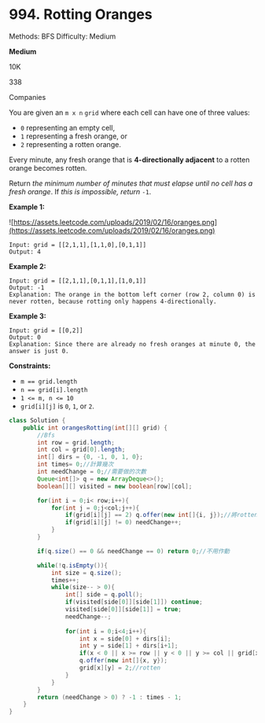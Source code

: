 # 994. Rotting Oranges

Methods: BFS
Difficulty: Medium

**Medium**

10K

338

Companies

You are given an `m x n` `grid` where each cell can have one of three values:

- `0` representing an empty cell,
- `1` representing a fresh orange, or
- `2` representing a rotten orange.

Every minute, any fresh orange that is **4-directionally adjacent** to a rotten orange becomes rotten.

Return *the minimum number of minutes that must elapse until no cell has a fresh orange*. If *this is impossible, return* `-1`.

**Example 1:**

![https://assets.leetcode.com/uploads/2019/02/16/oranges.png](https://assets.leetcode.com/uploads/2019/02/16/oranges.png)

```
Input: grid = [[2,1,1],[1,1,0],[0,1,1]]
Output: 4

```

**Example 2:**

```
Input: grid = [[2,1,1],[0,1,1],[1,0,1]]
Output: -1
Explanation: The orange in the bottom left corner (row 2, column 0) is never rotten, because rotting only happens 4-directionally.

```

**Example 3:**

```
Input: grid = [[0,2]]
Output: 0
Explanation: Since there are already no fresh oranges at minute 0, the answer is just 0.

```

**Constraints:**

- `m == grid.length`
- `n == grid[i].length`
- `1 <= m, n <= 10`
- `grid[i][j]` is `0`, `1`, or `2`.

```java
class Solution {
    public int orangesRotting(int[][] grid) {
        //Bfs
        int row = grid.length;
        int col = grid[0].length;
        int[] dirs = {0, -1, 0, 1, 0};
        int times= 0;//計算幾次
        int needChange = 0;//需要做的次數
        Queue<int[]> q = new ArrayDeque<>();
        boolean[][] visited = new boolean[row][col];

        for(int i = 0;i< row;i++){
            for(int j = 0;j<col;j++){
                if(grid[i][j] == 2) q.offer(new int[]{i, j});//將rotten放入
                if(grid[i][j] != 0) needChange++;
            }
        }

        if(q.size() == 0 && needChange == 0) return 0;//不用作動

        while(!q.isEmpty()){
            int size = q.size();
            times++;
            while(size-- > 0){
                int[] side = q.poll();
                if(visited[side[0]][side[1]]) continue;
                visited[side[0]][side[1]] = true;
                needChange--;
                
                for(int i = 0;i<4;i++){
                    int x = side[0] + dirs[i];
                    int y = side[1] + dirs[i+1];
                    if(x < 0 || x >= row || y < 0 || y >= col || grid[x][y] != 1) continue;
                    q.offer(new int[]{x, y}); 
                    grid[x][y] = 2;//rotten
                }
            }
        }
        return (needChange > 0) ? -1 : times - 1;
    }
}
```